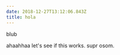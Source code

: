 ```yaml
---
date: 2018-12-27T13:12:06.843Z
title: hola
---
```

blub

ahaahhaa let's see if this works. supr osom.
